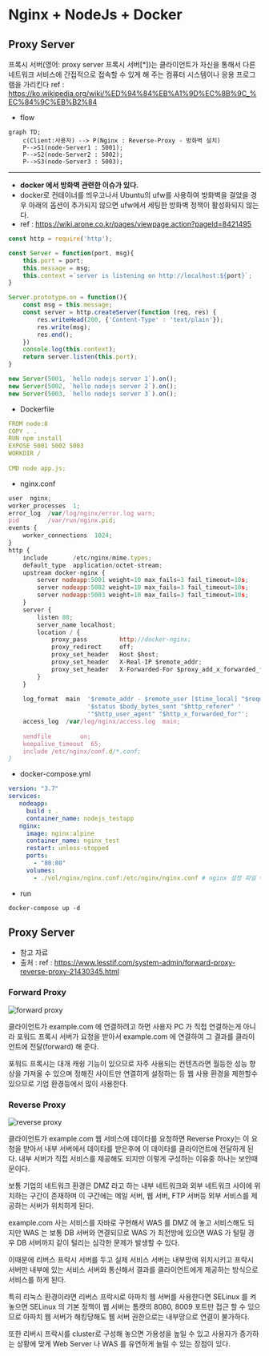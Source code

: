 # Nginx + NodeJs + Docker 

## Proxy Server

프록시 서버(영어: proxy server 프록시 서버[*])는 클라이언트가 자신을 통해서 다른 네트워크 서비스에 간접적으로 접속할 수 있게 해 주는 컴퓨터 시스템이나 응용 프로그램을 가리킨다
ref : https://ko.wikipedia.org/wiki/%ED%94%84%EB%A1%9D%EC%8B%9C_%EC%84%9C%EB%B2%84


+ flow
```mermaid
graph TD;
    c(Client:사용자) --> P(Nginx : Reverse-Proxy - 방화벽 설치)
    P-->S1(node-Server1 : 5001);
    P-->S2(node-Server2 : 5002);
    P-->S3(node-Server3 : 5003);
```
****
+ **docker 에서 방화벽 관련한 이슈가 있다.**
+ docker로 컨테이너를 띄우고나서 Ubuntu의 ufw를 사용하여 방화벽을 걸었을 경우 아래의 옵션이 추가되지 않으면 ufw에서 세팅한 방화벽 정책이 활성화되지 않는다.
+ ref : https://wiki.arone.co.kr/pages/viewpage.action?pageId=8421495
  
```js
const http = require('http');

const Server = function(port, msg){
    this.port = port;
    this.message = msg;
    this.context =`server is listening on http://localhost:${port}`;
}

Server.prototype.on = function(){
    const msg = this.message;
    const server = http.createServer(function (req, res) {  
        res.writeHead(200, {'Content-Type' : 'text/plain'});
        res.write(msg);
        res.end();
    })
    console.log(this.context);
    return server.listen(this.port);
}

new Server(5001, `hello nodejs server 1`).on();
new Server(5002, `hello nodejs server 2`).on();
new Server(5003, `hello nodejs server 3`).on();
```

+ Dockerfile
```yml
FROM node:8
COPY . .
RUN npm install
EXPOSE 5001 5002 5003
WORKDIR /
 
CMD node app.js;
```

+ nginx.conf

```js
user  nginx;
worker_processes  1;
error_log  /var/log/nginx/error.log warn;
pid        /var/run/nginx.pid;
events {                     
    worker_connections  1024;
}
http {
    include       /etc/nginx/mime.types;
    default_type  application/octet-stream;
    upstream docker-nginx {
        server nodeapp:5001 weight=10 max_fails=3 fail_timeout=10s;
        server nodeapp:5002 weight=10 max_fails=3 fail_timeout=10s; 
        server nodeapp:5003 weight=10 max_fails=3 fail_timeout=10s;
    }
    server {
        listen 80;
        server_name localhost;
        location / {
            proxy_pass         http://docker-nginx;
            proxy_redirect     off;
            proxy_set_header   Host $host;
            proxy_set_header   X-Real-IP $remote_addr;
            proxy_set_header   X-Forwarded-For $proxy_add_x_forwarded_for;          
        }
    }
    
    log_format  main  '$remote_addr - $remote_user [$time_local] "$request" '
                      '$status $body_bytes_sent "$http_referer" '
                      '"$http_user_agent" "$http_x_forwarded_for"';
    access_log  /var/log/nginx/access.log  main;
                                                
    sendfile        on;                                                                         
    keepalive_timeout  65;                                                                      
    include /etc/nginx/conf.d/*.conf;     
}
```


+ docker-compose.yml
  
```yml
version: "3.7"
services:
   nodeapp:
     build : .
     container_name: nodejs_testapp
   nginx:
     image: nginx:alpine
     container_name: nginx_test
     restart: unless-stopped
     ports:
       - "80:80"
     volumes:
       - ./vol/nginx/nginx.conf:/etc/nginx/nginx.conf # nginx 설정 파일 volume 맵핑
```

+ run 

```git
docker-compose up -d
```

## Proxy Server 

+ 참고 자료
+ 출처 : ref : https://www.lesstif.com/system-admin/forward-proxy-reverse-proxy-21430345.html

  
### Forward Proxy
![forward proxy](https://www.lesstif.com/system-admin/files/21430345/21561365/1/1405440454000/image2014-7-16+0%3A54%3A40.png)

클라이언트가  example.com 에 연결하려고 하면 사용자 PC 가 직접 연결하는게 아니라 포워드 프록시 서버가 요청을 받아서  example.com 에 연결하여 그 결과를 클라이언트에 전달(forward) 해 준다.

포워드 프록시는 대개 캐슁 기능이 있으므로 자주 사용되는 컨텐츠라면 월등한 성능 향상을 가져올 수 있으며 정해진 사이트만 연결하게 설정하는 등 웹 사용 환경을 제한할수 있으므로 기업 환경등에서 많이 사용한다.

### Reverse Proxy
![reverse proxy](https://www.lesstif.com/system-admin/files/21430345/21561366/1/1405440454000/image2014-7-16+0%3A58%3A45.png)

클라이언트가 example.com 웹 서비스에 데이타를 요청하면 Reverse Proxy는 이 요청을 받아서 내부 서버에서 데이타를 받은후에 이 데이타를 클라이언트에 전달하게 된다.
내부 서버가 직접 서비스를 제공해도 되지만 이렇게 구성하는 이유중 하나는 보안때문이다.

보통 기업의 네트워크 환경은 DMZ 라고 하는 내부 네트워크와 외부 네트워크 사이에 위치하는 구간이 존재하며 이 구간에는 메일 서버, 웹 서버, FTP 서버등 외부 서비스를 제공하는 서버가 위치하게 된다.

example.com 사는 서비스를 자바로 구현해서 WAS 를 DMZ 에 놓고 서비스해도 되지만 WAS 는 보통 DB 서버와 연결되므로 WAS 가 최전방에 있으면 WAS 가 털릴 경우 DB 서버까지 같이 털리는 심각한 문제가 발생할 수 있다.

이때문에 리버스 프락시 서버를 두고 실제 서비스 서버는 내부망에 위치시키고 프락시 서버만 내부에 있는 서비스 서버와 통신해서 결과를 클라이언트에게 제공하는 방식으로 서비스를 하게 된다.

특히 리눅스 환경이라면 리버스 프락시로 아파치 웹 서버를 사용한다면 SELinux 를 켜 놓으면 SELinux 의 기본 정책이 웹 서버는 톰캣의 8080, 8009 포트만 접근 할 수 있으므로 아파치 웹 서버가 해킹당해도 웹 서버 권한으로는 내부망으로 연결이 불가하다.

또한 리버시 프락시를 cluster로 구성해 놓으면 가용성을 높일 수 있고 사용자가 증가하는 상황에 맞게 Web Server 나 WAS 를 유연하게 늘릴 수 있는 장점이 있다.



